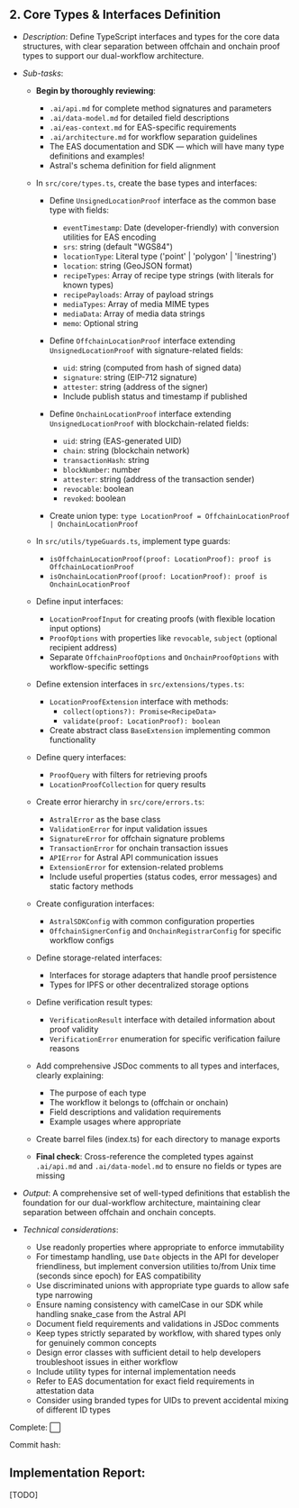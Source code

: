 ## **2. Core Types & Interfaces Definition**  
   - *Description*: Define TypeScript interfaces and types for the core data structures, with clear separation between offchain and onchain proof types to support our dual-workflow architecture.
   
   - *Sub-tasks*: 
     - **Begin by thoroughly reviewing**:
       - `.ai/api.md` for complete method signatures and parameters
       - `.ai/data-model.md` for detailed field descriptions
       - `.ai/eas-context.md` for EAS-specific requirements
       - `.ai/architecture.md` for workflow separation guidelines
       - The EAS documentation and SDK — which will have many type definitions and examples!
       - Astral's schema definition for field alignment

     - In `src/core/types.ts`, create the base types and interfaces:
       - Define `UnsignedLocationProof` interface as the common base type with fields:
         - `eventTimestamp`: Date (developer-friendly) with conversion utilities for EAS encoding
         - `srs`: string (default "WGS84")
         - `locationType`: Literal type ('point' | 'polygon' | 'linestring')
         - `location`: string (GeoJSON format) 
         - `recipeTypes`: Array of recipe type strings (with literals for known types)
         - `recipePayloads`: Array of payload strings
         - `mediaTypes`: Array of media MIME types
         - `mediaData`: Array of media data strings
         - `memo`: Optional string

       - Define `OffchainLocationProof` interface extending `UnsignedLocationProof` with signature-related fields:
         - `uid`: string (computed from hash of signed data)
         - `signature`: string (EIP-712 signature)
         - `attester`: string (address of the signer)
         - Include publish status and timestamp if published

       - Define `OnchainLocationProof` interface extending `UnsignedLocationProof` with blockchain-related fields:
         - `uid`: string (EAS-generated UID)
         - `chain`: string (blockchain network)
         - `transactionHash`: string
         - `blockNumber`: number
         - `attester`: string (address of the transaction sender)
         - `revocable`: boolean
         - `revoked`: boolean

       - Create union type: `type LocationProof = OffchainLocationProof | OnchainLocationProof`
       
     - In `src/utils/typeGuards.ts`, implement type guards:
       - `isOffchainLocationProof(proof: LocationProof): proof is OffchainLocationProof`
       - `isOnchainLocationProof(proof: LocationProof): proof is OnchainLocationProof`
       
     - Define input interfaces:
       - `LocationProofInput` for creating proofs (with flexible location input options)
       - `ProofOptions` with properties like `revocable`, `subject` (optional recipient address)
       - Separate `OffchainProofOptions` and `OnchainProofOptions` with workflow-specific settings
       
     - Define extension interfaces in `src/extensions/types.ts`:
       - `LocationProofExtension` interface with methods:
         - `collect(options?): Promise<RecipeData>`
         - `validate(proof: LocationProof): boolean`
       - Create abstract class `BaseExtension` implementing common functionality
       
     - Define query interfaces:
       - `ProofQuery` with filters for retrieving proofs
       - `LocationProofCollection` for query results
       
     - Create error hierarchy in `src/core/errors.ts`:
       - `AstralError` as the base class
       - `ValidationError` for input validation issues
       - `SignatureError` for offchain signature problems
       - `TransactionError` for onchain transaction issues
       - `APIError` for Astral API communication issues
       - `ExtensionError` for extension-related problems
       - Include useful properties (status codes, error messages) and static factory methods
       
     - Create configuration interfaces:
       - `AstralSDKConfig` with common configuration properties
       - `OffchainSignerConfig` and `OnchainRegistrarConfig` for specific workflow configs
       
     - Define storage-related interfaces:
       - Interfaces for storage adapters that handle proof persistence
       - Types for IPFS or other decentralized storage options
       
     - Define verification result types:
       - `VerificationResult` interface with detailed information about proof validity
       - `VerificationError` enumeration for specific verification failure reasons
       
     - Add comprehensive JSDoc comments to all types and interfaces, clearly explaining:
       - The purpose of each type
       - The workflow it belongs to (offchain or onchain)
       - Field descriptions and validation requirements
       - Example usages where appropriate
       
     - Create barrel files (index.ts) for each directory to manage exports
     
     - **Final check**: Cross-reference the completed types against `.ai/api.md` and `.ai/data-model.md` to ensure no fields or types are missing
       
   - *Output*: A comprehensive set of well-typed definitions that establish the foundation for our dual-workflow architecture, maintaining clear separation between offchain and onchain concepts.
   
   - *Technical considerations*: 
     - Use readonly properties where appropriate to enforce immutability
     - For timestamp handling, use `Date` objects in the API for developer friendliness, but implement conversion utilities to/from Unix time (seconds since epoch) for EAS compatibility
     - Use discriminated unions with appropriate type guards to allow safe type narrowing
     - Ensure naming consistency with camelCase in our SDK while handling snake_case from the Astral API
     - Document field requirements and validations in JSDoc comments
     - Keep types strictly separated by workflow, with shared types only for genuinely common concepts
     - Design error classes with sufficient detail to help developers troubleshoot issues in either workflow
     - Include utility types for internal implementation needs
     - Refer to EAS documentation for exact field requirements in attestation data
     - Consider using branded types for UIDs to prevent accidental mixing of different ID types

Complete: ⬜️

Commit hash: <todo>

## Implementation Report:

[TODO]